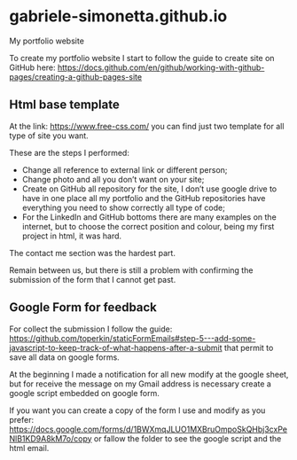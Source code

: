 # gabriele-simonetta.github.io
My portfolio website

To create my portfolio website I start to follow the guide to create site on GitHub here: <https://docs.github.com/en/github/working-with-github-pages/creating-a-github-pages-site> 
## Html base template
At the link: <https://www.free-css.com/>  you can find just two template for all type of site you want. 

These are the steps I performed:

- Change all reference to external link or different person;
- Change photo and all you don’t want on your site;
- Create on GitHub all repository for the site, I don’t use google drive to have in one place all my portfolio and the GitHub repositories have everything you need to show correctly all type of code;
- For the LinkedIn and  GitHub bottoms there are many examples on the internet, but to choose the correct position and colour, being my first project in html, it was hard.

The contact me section was the hardest part. 

Remain between us, but there is still a problem with confirming the submission of the form that I cannot get past.
## Google Form for feedback

For collect the submission I follow the guide: <https://github.com/toperkin/staticFormEmails#step-5---add-some-javascript-to-keep-track-of-what-happens-after-a-submit> that permit to save all data on google forms.

At the beginning I made a notification for all new modify at the google sheet, but for receive the message on my Gmail address is necessary create a google script embedded on google form.

If you want  you can create a copy of the form I use and modify as you prefer: <https://docs.google.com/forms/d/1BWXmqJLUO1MXBruOmpoSkQHbj3cxPeNlB1KD9A8kM7o/copy>  or fallow the folder to see the google script and the html email.



